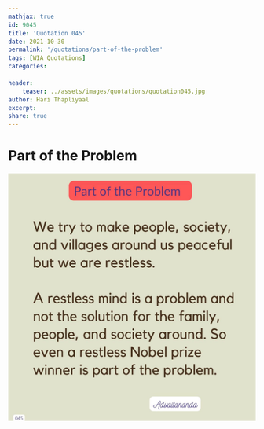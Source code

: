 ```yaml
---
mathjax: true
id: 9045
title: 'Quotation 045'
date: 2021-10-30
permalink: '/quotations/part-of-the-problem'
tags: [WIA Quotations] 
categories: 

header:
    teaser: ../assets/images/quotations/quotation045.jpg
author: Hari Thapliyaal 
excerpt:
share: true 
---
```


# Part of the Problem

![Part of the Problem](../assets/images/quotations/quotation045.jpg)
